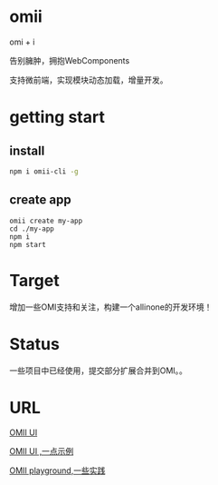 # omii
omi + i

告别臃肿，拥抱WebComponents

支持微前端，实现模块动态加载，增量开发。


# getting start

## install
```bash
npm i omii-cli -g
```
## create app
```
omii create my-app
cd ./my-app
npm i
npm start
```
# Target
增加一些OMI支持和关注，构建一个allinone的开发环境！

# Status
一些项目中已经使用，提交部分扩展合并到OMI。。


# URL
[OMII UI](https://github.com/lv-saharan/omii-ui "title")

[OMII UI ,一点示例](http://omii.flatweb.net/usage/ui "title")

[OMII playground,一些实践](http://omii.flatweb.net "title")


